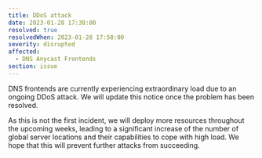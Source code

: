 ```yaml
---
title: DDoS attack
date: 2023-01-28 17:38:00
resolved: true
resolvedWhen: 2023-01-28 17:58:00
severity: disrupted
affected:
  - DNS Anycast Frontends
section: issue
---
```


DNS frontends are currently experiencing extraordinary load due to an ongoing DDoS attack. We will update this notice once the problem has been resolved.

As this is not the first incident, we will deploy more resources throughout the upcoming weeks, leading to a significant increase of the number of global server locations and their capabilities to cope with high load. We hope that this will prevent further attacks from succeeding.
